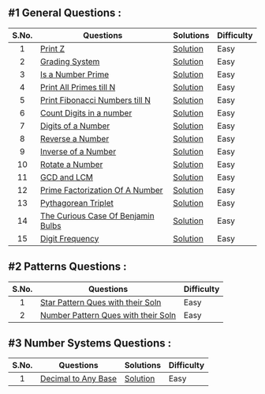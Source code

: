 ## #1 General Questions :

|  S.No. | Questions | Solutions | Difficulty |
| :---: |  -------- |  -------- |  --------  |
| 1 | [Print Z](https://github.com/devvanu/data-structures-and-algorithms/blob/main/basics-of-programming/print-z-in-java/README.md) | [Solution](https://github.com/devvanu/data-structures-and-algorithms/blob/main/basics-of-programming/print-z-in-java/print-z.java) | Easy |
| 2 | [Grading System](https://github.com/devvanu/data-structures-and-algorithms/blob/main/basics-of-programming/Grading-System/README.md) | [Solution](https://github.com/devvanu/data-structures-and-algorithms/blob/main/basics-of-programming/Grading-System/grading-system.java) | Easy |
| 3 | [Is a Number Prime](https://github.com/devvanu/data-structures-and-algorithms/blob/main/basics-of-programming/is-a-number-prime/README.md) | [Solution](https://github.com/devvanu/data-structures-and-algorithms/blob/main/basics-of-programming/is-a-number-prime/is-a-number-prime.java) | Easy |
| 4 | [Print All Primes till N](https://github.com/devvanu/data-structures-and-algorithms/blob/main/basics-of-programming/primes-till-N/README.md) | [Solution](https://github.com/devvanu/data-structures-and-algorithms/blob/main/basics-of-programming/primes-till-N/primes-till-N.java) | Easy |
| 5 | [Print Fibonacci Numbers till N](https://github.com/devvanu/data-structures-and-algorithms/blob/main/basics-of-programming/fibonacci-numbers-till-N/README.md) | [Solution](https://github.com/devvanu/data-structures-and-algorithms/blob/main/basics-of-programming/fibonacci-numbers-till-N/fibonacci-numbers-till-N.java) | Easy |
| 6 | [Count Digits in a number](https://github.com/devvanu/data-structures-and-algorithms/blob/main/basics-of-programming/count-digits/README.md) | [Solution](https://github.com/devvanu/data-structures-and-algorithms/blob/main/basics-of-programming/count-digits/count-digits-in-number.java) | Easy |
| 7 | [Digits of a Number](https://github.com/devvanu/data-structures-and-algorithms/tree/main/basics-of-programming/digits-of-a-number) | [Solution](https://github.com/devvanu/data-structures-and-algorithms/blob/main/basics-of-programming/digits-of-a-number/digits-of-a-number.java) | Easy |
| 8 | [Reverse a Number](https://github.com/devvanu/data-structures-and-algorithms/blob/main/basics-of-programming/reverse-a-number/README.md) | [Solution](https://github.com/devvanu/data-structures-and-algorithms/blob/main/basics-of-programming/reverse-a-number/reverse-a-number.java) | Easy |
| 9 | [Inverse of a Number](https://github.com/devvanu/data-structures-and-algorithms/blob/main/basics-of-programming/inverse-of-a-number/README.md) | [Solution](https://github.com/devvanu/data-structures-and-algorithms/blob/main/basics-of-programming/inverse-of-a-number/inverse-of-a-number.java) | Easy |
| 10 | [Rotate a Number](https://github.com/devvanu/data-structures-and-algorithms/blob/main/basics-of-programming/rotate-a-number/README.md) | [Solution](https://github.com/devvanu/data-structures-and-algorithms/blob/main/basics-of-programming/rotate-a-number/rotate-a-number.java) | Easy |
| 11 | [GCD and LCM](https://github.com/devvanu/data-structures-and-algorithms/blob/main/basics-of-programming/gcd-and-lcm/README.md) | [Solution](https://github.com/devvanu/data-structures-and-algorithms/blob/main/basics-of-programming/gcd-and-lcm/gcd-and-lcm.java) | Easy |
| 12 | [Prime Factorization Of A Number](https://github.com/devvanu/data-structures-and-algorithms/blob/main/basics-of-programming/prime-factorization/README.md) | [Solution](https://github.com/devvanu/data-structures-and-algorithms/blob/main/basics-of-programming/prime-factorization/prime-factorization.java) | Easy |
| 13 | [Pythagorean Triplet](https://github.com/devvanu/data-structures-and-algorithms/blob/main/basics-of-programming/pythagorean-triplet/README.md) | [Solution](https://github.com/devvanu/data-structures-and-algorithms/blob/main/basics-of-programming/pythagorean-triplet/pythagorean-triplet.java) | Easy |
| 14 | [The Curious Case Of Benjamin Bulbs](https://github.com/devvanu/data-structures-and-algorithms/blob/main/basics-of-programming/curious-case-of-benjamin-bulbs/README.md) | [Solution](https://github.com/devvanu/data-structures-and-algorithms/blob/main/basics-of-programming/curious-case-of-benjamin-bulbs/curious-case-of-benjamin-bulbs.java) | Easy |
| 15 | [Digit Frequency](https://github.com/devvanu/data-structures-and-algorithms/blob/main/basics-of-programming/digit-frequency/README.md) | [Solution](https://github.com/devvanu/data-structures-and-algorithms/blob/main/basics-of-programming/digit-frequency/digit-frequency.java) | Easy |

## #2 Patterns Questions :

|  S.No. | Questions | Difficulty |
| :---: |  --------  |  --------  |
| 1 | [Star Pattern Ques with their Soln](https://github.com/devvanu/data-structures-and-algorithms/blob/main/basics-of-programming/star-pattern-questions/README.md) | Easy |
| 2 | [Number Pattern Ques with their Soln](https://github.com/devvanu/data-structures-and-algorithms/blob/main/basics-of-programming/number-pattern-questions/README.md) | Easy |

## #3 Number Systems Questions :

|  S.No. | Questions | Solutions | Difficulty |
| :---: |  -------- |  -------- |  --------  |
| 1 | [Decimal to Any Base](#) | [Solution](#) | Easy |
